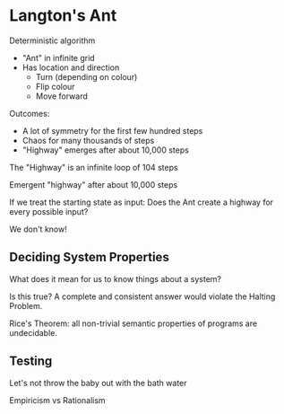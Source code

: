 # Langton's Ant

Deterministic algorithm

- "Ant" in infinite grid
- Has location and direction
  - Turn (depending on colour)
  - Flip colour
  - Move forward

Outcomes:

- A lot of symmetry for the first few hundred steps
- Chaos for many thousands of steps
- "Highway" emerges after about 10,000 steps

The "Highway" is an infinite loop of 104 steps

Emergent "highway" after about 10,000 steps

If we treat the starting state as input: Does the Ant create a highway for every possible input?

We don't know!

## Deciding System Properties

What does it mean for us to know things about a system?

Is this true? A complete and consistent answer would violate the Halting Problem.

Rice's Theorem: all non-trivial semantic properties of programs are undecidable.

## Testing

Let's not throw the baby out with the bath water

Empiricism vs Rationalism
